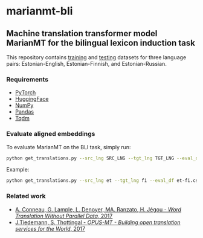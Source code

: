 # marianmt-bli

## Machine translation transformer model MarianMT for the bilingual lexicon induction task

This repository contains [training](https://github.com/x-mia/marianmt-bli/tree/main/Datasets/train) and [testing](https://github.com/x-mia/marianmt-bli/tree/main/Datasets/test) datasets for three language pairs: Estonian-English, Estonian-Finnish, and Estonian-Russian.

### Requirements
* [PyTorch](https://pytorch.org/)
* [HuggingFace](https://huggingface.co/)
* [NumPy](https://numpy.org/)
* [Pandas](https://pandas.pydata.org/)
* [Tqdm](https://tqdm.github.io/)

### Evaluate aligned embeddings
To evaluate MarianMT on the BLI task, simply run:
```bash
python get_translations.py --src_lng SRC_LNG --tgt_lng TGT_LNG --eval_df EVAL_DF --output OUTPUT
```
Example:
```bash
python get_translations.py --src_lng et --tgt_lng fi --eval_df et-fi.csv --output result.csv
```

### Related work
* [A. Conneau, G. Lample, L. Denoyer, MA. Ranzato, H. Jégou - *Word Translation Without Parallel Data*, 2017](https://arxiv.org/pdf/1710.04087.pdf)
* [J.Tiedemann, S. Thottingal - *OPUS-MT - Building open translation services for the World*, 2017](https://aclanthology.org/2020.eamt-1.61.pdf)
